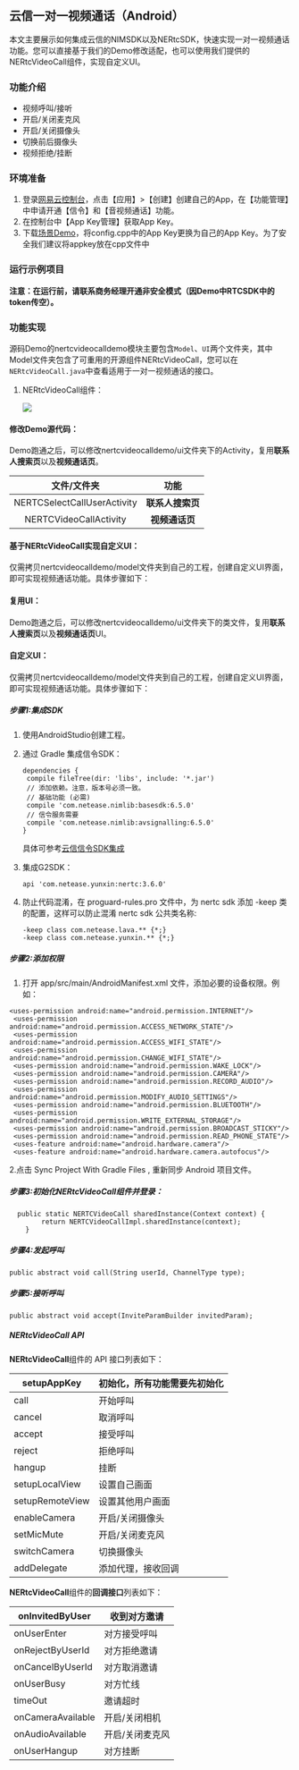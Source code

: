 ## 云信一对一视频通话（Android）

本文主要展示如何集成云信的NIMSDK以及NERtcSDK，快速实现一对一视频通话功能。您可以直接基于我们的Demo修改适配，也可以使用我们提供的NERtcVideoCall组件，实现自定义UI。

### 功能介绍

- 视频呼叫/接听
- 开启/关闭麦克风
- 开启/关闭摄像头
- 切换前后摄像头
- 视频拒绝/挂断

### 环境准备

1. 登录[网易云控制台](https://app.yunxin.163.com/index?clueFrom=nim&from=nim#/)，点击【应用】>【创建】创建自己的App，在【功能管理】中申请开通【信令】和【音视频通话】功能。
2. 在控制台中【App Key管理】获取App Key。
3. 下载[场景Demo]()，将config.cpp中的App Key更换为自己的App Key。为了安全我们建议将appkey放在cpp文件中

### 运行示例项目

**注意：在运行前，请联系商务经理开通非安全模式（因Demo中RTCSDK中的token传空）。**


### 功能实现

源码Demo的nertcvideocalldemo模块主要包含`Model`、`UI`两个文件夹，其中Model文件夹包含了可重用的开源组件NERtcVideoCall，您可以在`NERtcVideoCall.java`中查看适用于一对一视频通话的接口。

1. NERtcVideoCall组件：

   ![](https://github.com/netease-im/NEVideoCall-1to1/blob/feature/feature_iOS/NLiteAVDemo-iOS-ObjC/Images/image-20200902204955182.png)

#### 修改Demo源代码：

Demo跑通之后，可以修改nertcvideocalldemo/ui文件夹下的Activity，复用**联系人搜索页**以及**视频通话页**。

|         文件/文件夹         |                   功能                   |
| :-------------------------: | :--------------------------------------: |
| NERTCSelectCallUserActivity |             **联系人搜索页**             |
|    NERTCVideoCallActivity   |              **视频通话页**              |

#### 基于NERtcVideoCall实现自定义UI：

仅需拷贝nertcvideocalldemo/model文件夹到自己的工程，创建自定义UI界面，即可实现视频通话功能。具体步骤如下：


#### 复用UI：

Demo跑通之后，可以修改nertcvideocalldemo/ui文件夹下的类文件，复用**联系人搜索页**以及**视频通话页**UI。

#### 自定义UI：

仅需拷贝nertcvideocalldemo/model文件夹到自己的工程，创建自定义UI界面，即可实现视频通话功能。具体步骤如下：


##### 步骤1:集成SDK

1. 使用AndroidStudio创建工程。

2. 通过 Gradle 集成信令SDK：

   ```
   dependencies {
    compile fileTree(dir: 'libs', include: '*.jar')
    // 添加依赖。注意，版本号必须一致。
    // 基础功能 (必需)
    compile 'com.netease.nimlib:basesdk:6.5.0'
    // 信令服务需要
    compile 'com.netease.nimlib:avsignalling:6.5.0'
   }
   ```
   
   具体可参考[云信信令SDK集成](https://dev.yunxin.163.com/docs/product/%E4%BF%A1%E4%BB%A4/SDK%E5%BC%80%E5%8F%91%E9%9B%86%E6%88%90/Android%E5%BC%80%E5%8F%91%E9%9B%86%E6%88%90/%E9%9B%86%E6%88%90%E6%96%B9%E5%BC%8F)

3. 集成G2SDK：

   ```
   api 'com.netease.yunxin:nertc:3.6.0'
   ```
4. 防止代码混淆，在 proguard-rules.pro 文件中，为 nertc sdk 添加 -keep 类的配置，这样可以防止混淆 nertc sdk 公共类名称:
   ```
   -keep class com.netease.lava.** {*;}
   -keep class com.netease.yunxin.** {*;}
   ```
##### 步骤2:添加权限

1. 打开 app/src/main/AndroidManifest.xml 文件，添加必要的设备权限。例如：

```
<uses-permission android:name="android.permission.INTERNET"/>
 <uses-permission android:name="android.permission.ACCESS_NETWORK_STATE"/>
 <uses-permission android:name="android.permission.ACCESS_WIFI_STATE"/>
 <uses-permission android:name="android.permission.CHANGE_WIFI_STATE"/>
 <uses-permission android:name="android.permission.WAKE_LOCK"/>
 <uses-permission android:name="android.permission.CAMERA"/>
 <uses-permission android:name="android.permission.RECORD_AUDIO"/>
 <uses-permission android:name="android.permission.MODIFY_AUDIO_SETTINGS"/>
 <uses-permission android:name="android.permission.BLUETOOTH"/>
 <uses-permission android:name="android.permission.WRITE_EXTERNAL_STORAGE"/>
 <uses-permission android:name="android.permission.BROADCAST_STICKY"/>
 <uses-permission android:name="android.permission.READ_PHONE_STATE"/>
 <uses-feature android:name="android.hardware.camera"/>
 <uses-feature android:name="android.hardware.camera.autofocus"/>
 ```

2.点击 Sync Project With Gradle Files , 重新同步 Android 项目文件。

##### 步骤3:初始化NERtcVideoCall组件并登录：

```
  public static NERTCVideoCall sharedInstance(Context context) {
        return NERTCVideoCallImpl.sharedInstance(context);
    }
```

##### 步骤4:发起呼叫

```
public abstract void call(String userId, ChannelType type);
```

##### 步骤5:接听呼叫

```
public abstract void accept(InviteParamBuilder invitedParam);
```

##### NERtcVideoCall API

**NERtcVideoCall**组件的 API 接口列表如下：

| setupAppKey      | 初始化，所有功能需要先初始化             |
| ---------------- | ---------------------------------------- |
| call             | 开始呼叫                                 |
| cancel           | 取消呼叫                                 |
| accept           | 接受呼叫                                 |
| reject           | 拒绝呼叫                                 |
| hangup           | 挂断                                     |
| setupLocalView   | 设置自己画面                             |
| setupRemoteView  | 设置其他用户画面                         |
| enableCamera     | 开启/关闭摄像头                          |
| setMicMute       | 开启/关闭麦克风                          |
| switchCamera     | 切换摄像头                               |
| addDelegate      | 添加代理，接收回调                       |

**NERtcVideoCall**组件的**回调接口**列表如下：

| onInvitedByUser   | 收到对方邀请    |
| ----------------- | --------------- |
| onUserEnter       | 对方接受呼叫    |
| onRejectByUserId  | 对方拒绝邀请    |
| onCancelByUserId  | 对方取消邀请    |
| onUserBusy        | 对方忙线        |
| timeOut           | 邀请超时        |
| onCameraAvailable | 开启/关闭相机   |
| onAudioAvailable  | 开启/关闭麦克风 |
| onUserHangup      | 对方挂断        |






